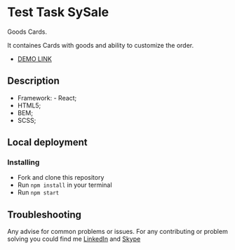 # Test Task SySale

Goods Cards.

It containes Cards with goods and ability to customize the order.

- [DEMO LINK](https://evolokhin.github.io/tt_sysale/)

## Description
- Framework: - React;
- HTML5;
- BEM;
- SCSS;

## Local deployment

### Installing
* Fork and clone this repository
* Run `npm install` in your terminal
* Run `npm start`

## Troubleshooting

Any advise for common problems or issues.
For any contributing or problem solving you could find me [LinkedIn](https://www.linkedin.com/in/yevhenii-volokhin-35250994/) and [Skype](https://join.skype.com/invite/cRzoxrymg4vx)